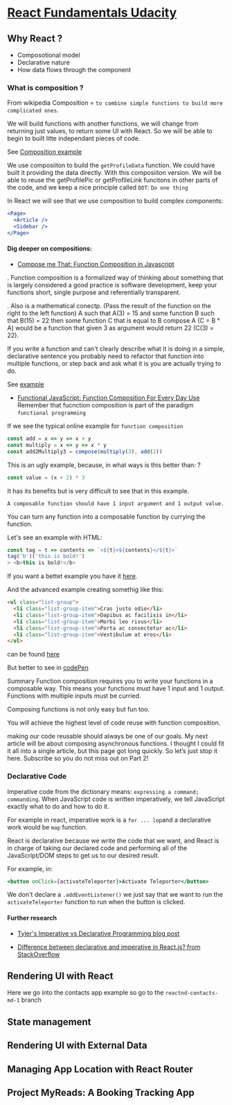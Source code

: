 # [React Fundamentals Udacity](https://classroom.udacity.com/nanodegrees/nd019/parts/331aa737-9e87-42e2-8348-f97d51424b1a)

## Why React ?

- Composotional model
- Declarative nature
- How data flows through the component

### What is composition ?
From wikipedia  Composition = `to combine simple functions to build more complicated ones`.

We will build functions with another functions, we will change from returning just values, to return some UI with React. So we will be able to begin to built litte independant pieces of code.

See [Composition example](./1-composition-1.js)

We use composiiton to build the `getProfileData` function.
We could have built it providing the data directly. With this composiiton version.
We will be able to reuse the getProfilePic or getProfileLink funcitons in other parts
of the code, and we keep a nice principle called `DOT`: `Do one thing`

In React we will see that we use composition to build complex components:

```jsx
<Page>
  <Article />
  <Sidebar />
</Page>
```

#### Dig deeper on compositions:

* [Compose me That: Function Composition in Javascript](https://www.linkedin.com/pulse/compose-me-function-composition-javascript-kevin-greene/)

. Function composition is a formalized way of thinking about something that is largely considered a good practice is software development, keep your functions short, single purpose and referentially transparent.

. Also is a mathematical conectp. (Pass the result of the function on the right to the left function)
A such that A(3) = 15 and some function B such that B(15) = 22 then some function C that is equal to B compose A (C = B ° A) would be a function that given 3 as argument would return 22 (C(3) = 22).

If you write a function and can't clearly describe what it is doing in a simple, declarative sentence you probably need to refactor that function into multiple functions, or step back and ask what it is you are actually trying to do.

See [example](./2-composition-tutorial/index.js)

* [Functional JavaScript: Function Composition For Every Day Use](https://hackernoon.com/javascript-functional-composition-for-every-day-use-22421ef65a10)
Remember that fucnction composition is part of the paradigm `functional programming`

If we see the typical online example for `function composition`

```javascript
const add = x => y => x + y
const multiply = x => y => x * y
const add2Multiply3 = compose(multiply(3), add(2))
```
This is an ugly example, because, in what ways is this better than: ?


```javascript
const value = (x + 2) * 3
```

It has its benefits but is very difficult to see that in this example.


`A composable function should have 1 input argument and 1 output value.`


You can turn any function into a composable function by currying the function.

Let's see an example with HTML:

```js
const tag = t => contents => `<${t}>${contents}</${t}>`
tag('b')('this is bold!')
> <b>this is bold!</b>
```

If you want a bettet example you have it [here](./3-functional-javascript/tag.js).

And the advanced example creating somethig like this:

```html
<ul class="list-group">
  <li class="list-group-item">Cras justo odio</li>
  <li class="list-group-item">Dapibus ac facilisis in</li>
  <li class="list-group-item">Morbi leo risus</li>
  <li class="list-group-item">Porta ac consectetur ac</li>
  <li class="list-group-item">Vestibulum at eros</li>
</ul>
```

can be found [here](./3-functional-javascript/index.js)

But better to see in [codePen](https://codepen.io/joelnet/pen/QdVpwB)

Summary
Function composition requires you to write your functions in a composable way. This means your functions must have 1 input and 1 output. Functions with multiple inputs must be curried.

Composing functions is not only easy but fun too.

You will achieve the highest level of code reuse with function composition.

making our code reusable should always be one of our goals.
My next article will be about composing asynchronous functions. I thought I could fit it all into a single article, but this page got long quickly. So let’s just stop it here. Subscribe so you do not miss out on Part 2!


### Declarative Code

Imperative code from the dictionary means: `expressing a command; commanding`.
When JavaScript code is written imperatively, we tell JavaScript exactly what to do and how to do it.

For example in react, imperative work is a `for ... lop`and a declarative work would be `map` function.

React is declarative because we write the code that we want, and React is in charge of taking our declared code and performing all of the JavaScript/DOM steps to get us to our desired result.

For example, in:

```jsx
<button onClick={activateTeleporter}>Activate Teleporter</button>
```
We don't declare a `.addEventListener()` we just say that we want to run the `activateTeleporter` function to run when the button is clicked.

#### Further research

- [Tyler's Imperative vs Declarative Programming blog post](https://tylermcginnis.com/imperative-vs-declarative-programming/)

- [Difference between declarative and imperative in React.js? from StackOverflow](https://stackoverflow.com/questions/33655534/difference-between-declarative-and-imperative-in-react-js)


## Rendering UI with React

Here we go into the contacts app example so go to the `reactnd-contacts-md-1` branch
## State management

## Rendering UI with External Data

## Managing App Location with React Router

## Project MyReads: A Booking Tracking App